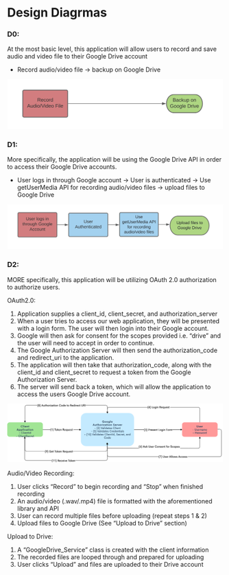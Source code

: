 # Design Diagrmas

### D0:
At the most basic level, this application will allow users to record and save audio and video file to their Google Drive account

* Record audio/video file -> backup on Google Drive

![D0](images/D0.png)


### D1:
More specifically, the application will be using the Google Drive API in order to access their Google Drive accounts.

* User logs in through Google account -> User is authenticated -> Use getUserMedia API for recording audio/video files -> upload files to Google Drive

![D1](images/D1.png)


### D2:
MORE specifically, this application will be utilizing OAuth 2.0 authorization to authorize users.

OAuth2.0:
1.	Application supplies a client_id, client_secret, and authorization_server
2.	When a user tries to access our web application, they will be presented with a login form. The user will then login into their Google account.
3.	Google will then ask for consent for the scopes provided i.e. “drive” and the user will need to accept in order to continue.
4.	The Google Authorization Server will then send the authorization_code and redirect_uri to the application. 
5.	The application will then take that authorization_code, along with the client_id and client_secret to request a token from the Google Authorization Server.
6.	The server will send back a token, which will allow the application to access the users Google Drive account.

![D2: OAuth2.0 Design Diagram](images/D2.png)

Audio/Video Recording:
1.	User clicks “Record” to begin recording and “Stop” when finished recording
2.	An audio/video (.wav/.mp4) file is formatted with the aforementioned library and API
3.	User can record multiple files before uploading (repeat steps 1 & 2)
4.	Upload files to Google Drive (See “Upload to Drive” section)

Upload to Drive:
1.	A “GoogleDrive_Service” class is created with the client information
2.	The recorded files are looped through and prepared for uploading
3.	User clicks “Upload” and files are uploaded to their Drive account
